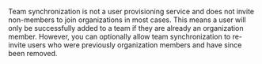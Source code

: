 Team synchronization is not a user provisioning service and does not invite non-members to join organizations in most cases. This means a user will only be successfully added to a team if they are already an organization member. However, you can optionally allow team synchronization to re-invite users who were previously organization members and have since been removed.
